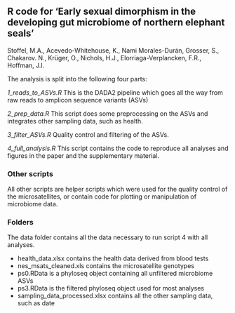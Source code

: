 R code for ‘Early sexual dimorphism in the developing gut microbiome of northern elephant seals’
------------------------------------------------------------------------------------------------

Stoffel, M.A., Acevedo-Whitehouse, K., Nami Morales-Durán, Grosser, S.,
Chakarov. N., Krüger, O., Nichols, H.J., Elorriaga-Verplancken, F.R.,
Hoffman, J.I.

The analysis is split into the following four parts:

*1\_reads\_to\_ASVs.R* This is the DADA2 pipeline which goes all the way
from raw reads to amplicon sequence variants (ASVs)

*2\_prep\_data.R* This script does some preprocessing on the ASVs and
integrates other sampling data, such as health.

*3\_filter\_ASVs.R* Quality control and filtering of the ASVs.

*4\_full\_analysis.R* This script contains the code to reproduce all
analyses and figures in the paper and the supplementary material.

### Other scripts

All other scripts are helper scripts which were used for the quality
control of the microsatellites, or contain code for plotting or
manipulation of microbiome data.

### Folders

The data folder contains all the data necessary to run script 4 with all
analyses.

-   health\_data.xlsx contains the health data derived from blood tests
-   nes\_msats\_cleaned.xls contains the microsatellite genotypes
-   ps0.RData is a phyloseq object containing all unfiltered microbiome
    ASVs
-   ps3.RData is the filtered phyloseq object used for most analyses
-   sampling\_data\_processed.xlsx contains all the other sampling data,
    such as date
